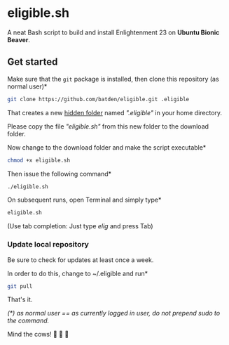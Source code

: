 
# eligible.sh

A neat Bash script to build and install Enlightenment 23 on **Ubuntu Bionic Beaver**.

## Get started

Make sure that the `git` package is installed, then clone this repository (as normal user)*

```bash
git clone https://github.com/batden/eligible.git .eligible
```

That creates a new [hidden folder](https://itsfoss.com/hide-folders-and-show-hidden-files-in-ubuntu-beginner-trick/) named _".eligible"_ in your home directory.

Please copy the file _"eligible.sh"_ from this new folder to the download folder.

Now change to the download folder and make the script executable*

```bash
chmod +x eligible.sh
```

Then issue the following command*

```bash
./eligible.sh
```

On subsequent runs, open Terminal and simply type*

```bash
eligible.sh
```

(Use tab completion: Just type _elig_ and press Tab)

### Update local repository

Be sure to check for updates at least once a week.

In order to do this, change to ~/.eligible and run*

```bash
git pull
```

That's it.

_(*) as normal user == as currently logged in user, do not prepend sudo to the command._

Mind the cows! :cow2: :cow2: :cow2:
